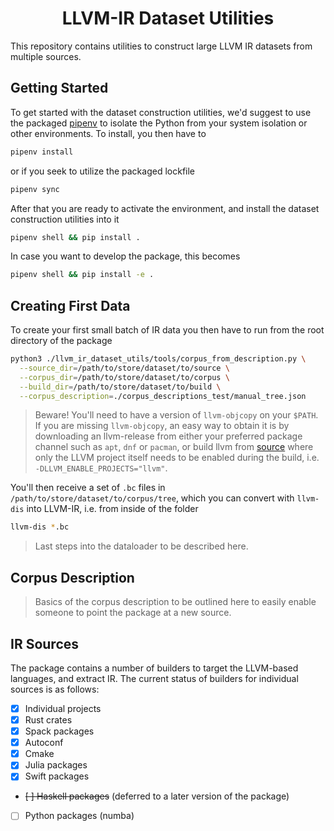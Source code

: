 <h1 align='center'>LLVM-IR Dataset Utilities</h1>

This repository contains utilities to construct large LLVM IR datasets from
multiple sources.

## Getting Started

To get started with the dataset construction utilities, we'd suggest to use the packaged [pipenv](https://pipenv.pypa.io) to isolate the Python from your system isolation or other environments. To install, you then have to

```bash
pipenv install
```

or if you seek to utilize the packaged lockfile

```bash
pipenv sync
```

After that you are ready to activate the environment, and install the dataset construction utilities into it

```bash
pipenv shell && pip install .
```

In case you want to develop the package, this becomes

```bash
pipenv shell && pip install -e .
```

## Creating First Data

To create your first small batch of IR data you then have to run from the root directory of the package

```bash
python3 ./llvm_ir_dataset_utils/tools/corpus_from_description.py \
  --source_dir=/path/to/store/dataset/to/source \
  --corpus_dir=/path/to/store/dataset/to/corpus \
  --build_dir=/path/to/store/dataset/to/build \
  --corpus_description=./corpus_descriptions_test/manual_tree.json
```

> Beware! You'll need to have a version of `llvm-objcopy` on your `$PATH`. If you are missing `llvm-objcopy`, an easy way to obtain it is by downloading an llvm-release from either your preferred package channel such as `apt`, `dnf` or `pacman`, or build llvm from [source](https://github.com/llvm/llvm-project) where only the LLVM project itself needs to be enabled during the build, i.e. `-DLLVM_ENABLE_PROJECTS="llvm"`.

You'll then receive a set of `.bc` files in `/path/to/store/dataset/to/corpus/tree`, which you can convert with `llvm-dis` into LLVM-IR, i.e. from inside of the folder

```bash
llvm-dis *.bc
```

> Last steps into the dataloader to be described here.

## Corpus Description

> Basics of the corpus description to be outlined here to easily enable someone to point the package at a new source.

## IR Sources

The package contains a number of builders to target the LLVM-based languages, and extract IR. The current status of builders for individual sources is as follows:

- [x] Individual projects
- [x] Rust crates
- [x] Spack packages
- [x] Autoconf
- [x] Cmake
- [x] Julia packages
- [x] Swift packages
- ~~[ ] Haskell packages~~ (deferred to a later version of the package)
- [ ] Python packages (numba)
